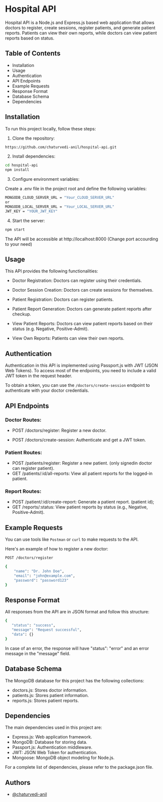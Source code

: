 
# Hospital API

Hospital API is a Node.js and Express.js based web application that allows doctors to register, create sessions, register patients, and generate patient reports. Patients can view their own reports, while doctors can view patient reports based on status.


## Table of Contents

- Installation
- Usage
- Authentication
- API Endpoints
- Example Requests
- Response Format
- Database Schema
- Dependencies
## Installation

To run this project locally, follow these steps:

1. Clone the repository:

```bash
https://github.com/chaturvedi-anil/hospital-api.git
```
2. Install dependencies:
```bash
cd hospital-api
npm install
```

3. Configure environment variables:

Create a .env file in the project root and define the following variables:
```bash
MONGODB_CLOUD_SERVER_URL = "Your_CLOUD_SERVER_URL"
or
MONGODB_LOCAL_SERVER_URL = "Your_LOCAL_SERVER_URL"
JWT_KEY = "YOUR_JWT_KEY"
```
4. Start the server:
```bash
npm start
```

The API will be accessible at http://localhost:8000 (Change port accourding to your need)


    
## Usage
This API provides the following functionalities:

- Doctor Registration: Doctors can register using their credentials.

- Doctor Session Creation: Doctors can create sessions for themselves.

- Patient Registration: Doctors can register patients.

- Patient Report Generation: Doctors can generate patient reports after checkup.

- View Patient Reports: Doctors can view patient reports based on their status (e.g. Negative, Positive-Admit).

- View Own Reports: Patients can view their own reports.


## Authentication

Authentication in this API is implemented using Passport.js with JWT (JSON Web Tokens). To access most of the endpoints, you need to include a valid JWT token in the request header.

To obtain a token, you can use the `/doctors/create-session` endpoint to authenticate with your doctor credentials.
## API Endpoints

### Doctor Routes:
- POST /doctors/register: Register a new doctor.

- POST /doctors/create-session: Authenticate and get a JWT token.

### Patient Routes:
- POST /patients/register: Register a new patient. (only signedin doctor can register patient).
- GET /patients/:id/all-reports: View all patient reports for the logged-in patient.
### Report Routes:
- POST /patient/:id/create-report: Generate a patient report. (patient id);
- GET /reports/:status: View patient reports by status (e.g., Negative, Positive-Admit).
## Example Requests

You can use tools like `Postman` or `curl` to make requests to the API.

Here's an example of how to register a new doctor:


```bash
POST /doctors/register

{
    "name": "Dr. John Doe",
    "email": "john@example.com",
    "password": "password123"
}

```


## Response Format

All responses from the API are in JSON format and follow this structure:


```bash
{
   "status": "success",
   "message": "Request successful",
   "data": {}
}

```

In case of an error, the response will have "status": "error" and an error message in the "message" field.

## Database Schema

The MongoDB database for this project has the following collections:

- doctors.js: Stores doctor information.
- patients.js: Stores patient information.
- reports.js: Stores patient reports.
## Dependencies

The main dependencies used in this project are:

- Express.js: Web application framework.
- MongoDB: Database for storing data.
- Passport.js: Authentication middleware.
- JWT: JSON Web Token for authentication.
- Mongoose: MongoDB object modeling for Node.js.

For a complete list of dependencies, please refer to the package.json file.
## Authors

- [@chaturvedi-anil](https://github.com/chaturvedi-anil)

